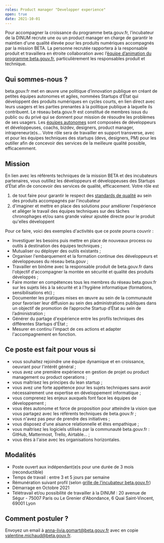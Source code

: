 ```yaml
---
roles: Product manager "Developper experience"
open: true
date: 2021-10-01
---
```


Pour accompagner la croissance du programme beta.gouv.fr, l’incubateur de la DINUM recrute une ou un product manager en charge de garantir le maintien d'une qualité élevée pour les produits numériques accompagnés par la mission BETA.
La personne recrutée rapportera à la responsable produit et travaillera en étroite collaboration avec l’[équipe d’animation du programme beta.gouv.fr](https://doc.incubateur.net/communaute/travailler-a-beta-gouv/je-minforme-sur-la-vie-de-la-communaute/equipe-danimation), particulièrement les responsables produit et technique.

## Qui sommes-nous ?

beta.gouv.fr met en œuvre une politique d’innovation publique en créant de petites équipes autonomes et agiles, nommées Startups d’État qui développent des produits numériques en cycles courts, en lien direct avec leurs usagers et les parties prenantes à la politique publique à laquelle ils contribuent.
Le réseau beta.gouv.fr est constitué de membres issus du public ou du privé qui se donnent pour mission de résoudre les problèmes de ses usagers. Les [équipes autonomes](https://beta.gouv.fr/communaute/) sont composées de  développeurs et développeuses, coachs, bizdev, designers, product manager, intrapreneur(e)s... Votre rôle sera de travailler en support transverse, avec et pour les équipes techniques des startups (devs, designers, PM) pour les outiller afin de concevoir des services de la meilleure qualité possible, efficacemment.

## Mission


En lien avec les référents techniques de la mission BETA et des incubateurs partenaires, vous outillez les développeurs et développeuses des Startups d’État afin de concevoir des services de qualité, efficacement. 
Votre rôle est 
1. de tout faire pour garantir le respect des [standards de qualité](https://doc.incubateur.net/communaute/gerer-sa-startup-detat-ou-de-territoires-au-quotidien/je-fais-des-choix-technologique/standards-de-qualite-beta.gouv.fr) au sein des produits accompagnés par l'incubateur
2. d'imaginer et mettre en place des solutions pour améliorer l'expérience et alléger le travail des équipes techniques sur des tâches chronophages et/ou sans grande valeur ajoutée directe pour le produit qu'elles développent

Pour ce faire, voici des exemples d'activités que ce poste pourra couvrir : 

* Investiguer les besoins puis mettre en place de nouveaux process ou outils à destination des équipes techniques ; 
* Mutualiser ou déployer des outils existants ; 
* Organiser l'embarquement et la formation continue des développeurs et développeuses du réseau beta.gouv ;
* Travailler en binôme avec la responsable produit de beta.gouv.fr dans l'objectif d'accompagner la montée en sécurité et qualité des produits développés ;
* Faire monter en compétences tous les membres du réseau beta.gouv.fr sur les sujets liés à la sécurité et à l'hygiène informatique (formations, sensibilisations etc) ;
* Documenter les pratiques mises en œuvre au sein de la communauté pour favoriser leur diffusion au sein des administrations publiques dans un objectif de promotion de l’approche Startup d’État au sein de l’administration ;
* Générer du partage d'expérience entre les profils techniques des différentes Startups d'État ;  
* Mesurer en continu l'impact de ces actions et adapter l'accompagnement en fonction.


## Ce poste est fait pour vous si 

* vous souhaitez rejoindre une équipe dynamique et en croissance, oeuvrant pour l'intérêt général ;
* vous avez une première expérience en gestion de projet ou product management ou product operations ;
* vous maîtrisez les principes du lean startup ; 
* vous avez une forte appétence pour les sujets techniques sans avoir nécessairement une expertise en développement informatique ;
* vous comprenez les enjeux auxquels font face les équipes de développement ;
* vous êtes autonome et force de proposition pour atteindre la vision que vous partagez avec les référents techniques de beta.gouv.fr ;
* vous n'avez pas peur de prendre des initiatives ;
* vous disposez d'une aisance relationnelle et êtes empathique ; 
* vous maîtrisez les logiciels utilisés par la communauté beta.gouv.fr : GitHub, Mattermost, Trello, Airtable... ; 
* vous êtes à l'aise avec les organisations horizontales.

## Modalités

* Poste ouvert aux indépendant(e)s pour une durée de 3 mois (reconductible)
* Temps de travail : entre 3 et 5 jours par semaine
* Rémunération suivant profil (selon [grille de l’incubateur beta.gouv.fr](https://doc.incubateur.net/communaute/travailler-a-beta-gouv/recrutement/les-differents-statuts/independants-freelances/remuneration))
* Démarrage en Octobre 2021
* Télétravail et/ou possibilité de travailler à la DINUM : 20 avenue de Ségur - 75007 Paris ou Le Grenier d'Abondance, 6 Quai Saint-Vincent, 69001 Lyon



## Comment postuler ?

Envoyez un email à anna-livia.gomart@beta.gouv.fr avec en copie valentine.michaud@beta.gouv.fr.
